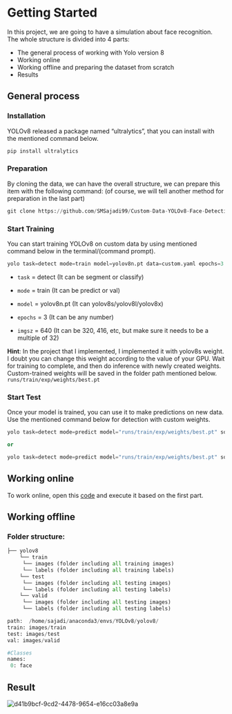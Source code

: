 # Getting Started
In this project, we are going to have a simulation about face recognition.
The whole structure is divided into 4 parts:
* The general process of working with Yolo version 8
* Working online
* Working offline and preparing the dataset from scratch
* Results

## General process
### Installation
YOLOv8 released a package named “ultralytics”, that you can install with the mentioned command below.
```python
pip install ultralytics
```
### Preparation
By cloning the data, we can have the overall structure, we can prepare this item with the following command: (of course, we will tell another method for preparation in the last part)
```python
git clone https://github.com/SMSajadi99/Custom-Data-YOLOv8-Face-Detection.git
```
### Start Training
You can start training YOLOv8 on custom data by using mentioned command below in the terminal/(command prompt).
```python
yolo task=detect mode=train model=yolov8n.pt data=custom.yaml epochs=3 imgsz=640
```
* `task` = detect (It can be segment or classify)

* `mode` = train (It can be predict or val)

* `model` = yolov8n.pt (It can yolov8s/yolov8l/yolov8x)

* `epochs` = 3 (It can be any number)

* `imgsz` = 640 (It can be 320, 416, etc, but make sure it needs to be a multiple of 32)

**Hint**: In the project that I implemented, I implemented it with yolov8s weight. I doubt you can change this weight according to the value of your GPU.
Wait for training to complete, and then do inference with newly created weights. Custom-trained weights will be saved in the folder path mentioned below.
```runs/train/exp/weights/best.pt```

### Start Test
Once your model is trained, you can use it to make predictions on new data. Use the mentioned command below for detection with custom weights.
```python
yolo task=detect mode=predict model="runs/train/exp/weights/best.pt" source="test.png"

or

yolo task=detect mode=predict model="runs/train/exp/weights/best.pt" source="test.mp4"
```
## Working online
To work online, open this [code](https://github.com/SMSajadi99/Custom-Data-YOLOv8-Face-Detection/blob/main/Custom_Data_YOLOv8.ipynb) and execute it based on the first part.

## Working offline

### Folder structure:
```python
├── yolov8
    └── train
     └── images (folder including all training images)
     └── labels (folder including all training labels)
    └── test
     └── images (folder including all testing images)
     └── labels (folder including all testing labels)
    └── valid
     └── images (folder including all testing images)
     └── labels (folder including all testing labels)
```

```python
path:  /home/sajadi/anaconda3/envs/YOLOv8/yolov8/
train: images/train
test: images/test
val: images/valid

#Classes
names:
 0: face
```

## Result
![d41b9bcf-9cd2-4478-9654-e16cc03a8e9a](https://github.com/SMSajadi99/Custom-Data-YOLOv8-Face-Detection/assets/69210109/f42eeca7-4d01-4d62-8da2-5af5c9f7fa11)

